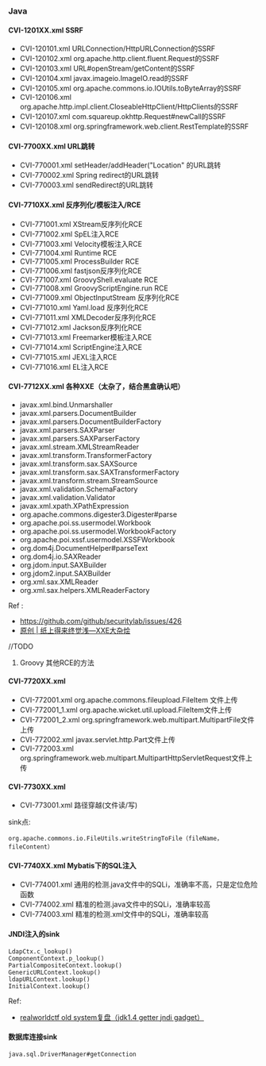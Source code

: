 ### Java
#### CVI-1201XX.xml    SSRF

- CVI-120101.xml    URLConnection/HttpURLConnection的SSRF
- CVI-120102.xml    org.apache.http.client.fluent.Request的SSRF
- CVI-120103.xml    URL#openStream/getContent的SSRF
- CVI-120104.xml    javax.imageio.ImageIO.read的SSRF
- CVI-120105.xml    org.apache.commons.io.IOUtils.toByteArray的SSRF
- CVI-120106.xml    org.apache.http.impl.client.CloseableHttpClient/HttpClients的SSRF
- CVI-120107.xml    com.squareup.okhttp.Request#newCall的SSRF
- CVI-120108.xml    org.springframework.web.client.RestTemplate的SSRF

#### CVI-7700XX.xml    URL跳转

- CVI-770001.xml    setHeader/addHeader("Location" 的URL跳转
- CVI-770002.xml    Spring redirect的URL跳转
- CVI-770003.xml    sendRedirect的URL跳转

#### CVI-7710XX.xml    反序列化/模板注入/RCE

- CVI-771001.xml    XStream反序列化RCE
- CVI-771002.xml    SpEL注入RCE
- CVI-771003.xml    Velocity模板注入RCE
- CVI-771004.xml    Runtime RCE
- CVI-771005.xml    ProcessBuilder RCE
- CVI-771006.xml    fastjson反序列化RCE
- CVI-771007.xml    GroovyShell.evaluate RCE
- CVI-771008.xml    GroovyScriptEngine.run RCE
- CVI-771009.xml    ObjectInputStream 反序列化RCE
- CVI-771010.xml    Yaml.load 反序列化RCE
- CVI-771011.xml    XMLDecoder反序列化RCE
- CVI-771012.xml    Jackson反序列化RCE
- CVI-771013.xml    Freemarker模板注入RCE
- CVI-771014.xml    ScriptEngine注入RCE
- CVI-771015.xml    JEXL注入RCE
- CVI-771016.xml    EL注入RCE

#### CVI-7712XX.xml   各种XXE（太杂了，结合黑盒确认吧）
 
- javax.xml.bind.Unmarshaller
- javax.xml.parsers.DocumentBuilder
- javax.xml.parsers.DocumentBuilderFactory
- javax.xml.parsers.SAXParser
- javax.xml.parsers.SAXParserFactory
- javax.xml.stream.XMLStreamReader
- javax.xml.transform.TransformerFactory
- javax.xml.transform.sax.SAXSource
- javax.xml.transform.sax.SAXTransformerFactory
- javax.xml.transform.stream.StreamSource
- javax.xml.validation.SchemaFactory
- javax.xml.validation.Validator
- javax.xml.xpath.XPathExpression
- org.apache.commons.digester3.Digester#parse
- org.apache.poi.ss.usermodel.Workbook
- org.apache.poi.ss.usermodel.WorkbookFactory
- org.apache.poi.xssf.usermodel.XSSFWorkbook
- org.dom4j.DocumentHelper#parseText
- org.dom4j.io.SAXReader
- org.jdom.input.SAXBuilder
- org.jdom2.input.SAXBuilder
- org.xml.sax.XMLReader
- org.xml.sax.helpers.XMLReaderFactory

Ref :
- https://github.com/github/securitylab/issues/426
- [原创 | 纸上得来终觉浅—XXE大杂烩](https://mp.weixin.qq.com/s/AQ0dM6kdZBrMcAZenzlp3A)

//TODO 
1. Groovy 其他RCE的方法

#### CVI-7720XX.xml

- CVI-772001.xml      org.apache.commons.fileupload.FileItem 文件上传
- CVI-772001_1.xml    org.apache.wicket.util.upload.FileItem文件上传
- CVI-772001_2.xml    org.springframework.web.multipart.MultipartFile文件上传
- CVI-772002.xml      javax.servlet.http.Part文件上传
- CVI-772003.xml      org.springframework.web.multipart.MultipartHttpServletRequest文件上传

#### CVI-7730XX.xml

- CVI-773001.xml    路径穿越(文件读/写)

sink点:
```
org.apache.commons.io.FileUtils.writeStringToFile（fileName，fileContent）
```


#### CVI-7740XX.xml    Mybatis下的SQL注入
- CVI-774001.xml    通用的检测.java文件中的SQLi，准确率不高，只是定位危险函数
- CVI-774002.xml    精准的检测.java文件中的SQLi，准确率较高
- CVI-774003.xml    精准的检测.xml文件中的SQLi，准确率较高


#### JNDI注入的sink
```
LdapCtx.c_lookup()
ComponentContext.p_lookup()
PartialCompositeContext.lookup()
GenericURLContext.lookup()
ldapURLContext.lookup()
InitialContext.lookup()
```
Ref:
- [realworldctf old system复盘（jdk1.4 getter jndi gadget）](https://xz.aliyun.com/t/9126)

#### 数据库连接sink
```
java.sql.DriverManager#getConnection
```
